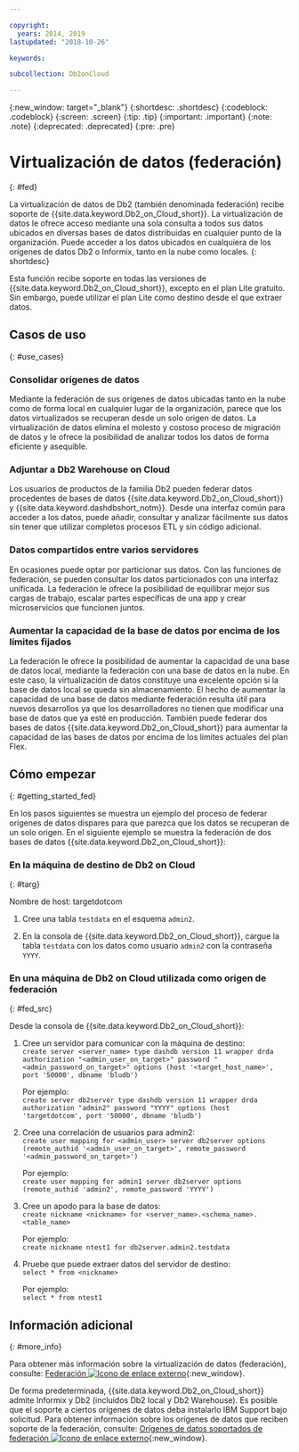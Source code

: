 ```yaml
---

copyright:
  years: 2014, 2019
lastupdated: "2018-10-26"

keywords: 

subcollection: Db2onCloud

---
```


<!-- Attribute definitions --> 
{:new_window: target="_blank"}
{:shortdesc: .shortdesc}
{:codeblock: .codeblock}
{:screen: .screen}
{:tip: .tip}
{:important: .important}
{:note: .note}
{:deprecated: .deprecated}
{:pre: .pre}

# Virtualización de datos (federación)
{: #fed}

La virtualización de datos de Db2 (también denominada federación) recibe soporte de {{site.data.keyword.Db2_on_Cloud_short}}. La virtualización de datos le ofrece acceso mediante una sola consulta a todos sus datos ubicados en diversas bases de datos distribuidas en cualquier punto de la organización. Puede acceder a los datos ubicados en cualquiera de los orígenes de datos Db2 o Informix, tanto en la nube como locales. 
{: shortdesc}

Esta función recibe soporte en todas las versiones de {{site.data.keyword.Db2_on_Cloud_short}}, excepto en el plan Lite gratuito. Sin embargo, puede utilizar el plan Lite como destino desde el que extraer datos.

## Casos de uso
{: #use_cases}

### Consolidar orígenes de datos

Mediante la federación de sus orígenes de datos ubicadas tanto en la nube como de forma local en cualquier lugar de la organización, parece que los datos virtualizados se recuperan desde un solo origen de datos. La virtualización de datos elimina el molesto y costoso proceso de migración de datos y le ofrece la posibilidad de analizar todos los datos de forma eficiente y asequible.

<!-- A company may have started their operations with an on-premises Db2 server. As cloud technology becomes more widespread and companies start to operate on cloud in a cost-effective fashion, there will be continued Cloud growth. However, the organization’s data on both sources remain as a critical component to their decision-making processes. By way of example, a client operating in retail industry needs to be able to access all data, say customer information, to run further analysis on their customers’ consumption behaviors. They need to be able to identify customers, match their records on cloud with already existing ones from an on-premises database and compose them as if the data is being retrieved from a single source. Federation capability here prevents the burdensome data migration process and allows the user to access the data without moving the data.

located in the cloud and on-premises -->

### Adjuntar a Db2 Warehouse on Cloud

Los usuarios de productos de la familia Db2 pueden federar datos procedentes de bases de datos {{site.data.keyword.Db2_on_Cloud_short}} y {{site.data.keyword.dashdbshort_notm}}. Desde una interfaz común para acceder a los datos, puede añadir, consultar y analizar fácilmente sus datos sin tener que utilizar completos procesos ETL y sin código adicional.

<!-- Db2 family users would now be able to federate data between Db2 on Cloud and Db2 Warehouse on Cloud. By being provided a common interface for accessing the data, a user can now easily add or query data from or to the Warehouse without complex ETL processes or any additional code. -->

### Datos compartidos entre varios servidores

En ocasiones puede optar por particionar sus datos. Con las funciones de federación, se pueden consultar los datos particionados con una interfaz unificada. La federación le ofrece la posibilidad de equilibrar mejor sus cargas de trabajo, escalar partes específicas de una app y crear microservicios que funcionen juntos. 

<!-- At times, users may choose to partition (shard). With federation capabilities, data can be queried with a unified interface and this lets the user better balance the workload, scale specific parts of an app or create microservices that work together. -->

### Aumentar la capacidad de la base de datos por encima de los límites fijados

La federación le ofrece la posibilidad de aumentar la capacidad de una base de datos local, mediante la federación con una base de datos en la nube. En este caso, la virtualización de datos constituye una excelente opción si la base de datos local se queda sin almacenamiento. El hecho de aumentar la capacidad de una base de datos mediante federación resulta útil para nuevos desarrollos ya que los desarrolladores no tienen que modificar una base de datos que ya esté en producción. También puede federar dos bases de datos {{site.data.keyword.Db2_on_Cloud_short}} para aumentar la capacidad de las bases de datos por encima de los límites actuales del plan Flex.

<!-- By using federation, users can increase capacity of an on premises database by federating to or from the cloud. This is a great option if your on premises database is running out of storage. Increased capacity will also be useful for new development as our users no longer need to change a database in production. You can also use this feature to federate between two Db2 on Cloud databases to increase the capacity beyond the current limits of the Flex plan. -->

## Cómo empezar
{: #getting_started_fed}

En los pasos siguientes se muestra un ejemplo del proceso de federar orígenes de datos dispares para que parezca que los datos se recuperan de un solo origen. En el siguiente ejemplo se muestra la federación de dos bases de datos {{site.data.keyword.Db2_on_Cloud_short}}:

### En la máquina de destino de Db2 on Cloud
{: #targ}

Nombre de host: targetdotcom

1. Cree una tabla `testdata` en el esquema `admin2`.

2. En la consola de {{site.data.keyword.Db2_on_Cloud_short}}, cargue la tabla `testdata` con los datos como usuario `admin2` con la contraseña `YYYY`.

<!-- ### On a client machine of the target

1. Catalog the target machine:<br/>
   `db2 catalog tcpip node <node_name> remote <host_name> server 50000`<br/>

   For example:<br/>
   `db2 catalog tcpip node fedS remote targetdotcom server 50000`

2. Catalog the database on fedS:<br/>
   `db2 catalog db bludb as <db_name> at node <node_name>`

   For example:<br/>
   `db2 catalog db bludb as srcdb at node fedS`

3. Connect to the database on fedS:<br/>
   `db2 connect to <catalog_db_name> user <admin_user> using '<admin_password>'`

   For example:<br/>
   `db2 connect to srcdb user 'admin1' with password 'XXXX'`

4. Create a wrapper on fedS:<br/>
   `db2 "create wrapper drda"`

5. Create a server to talk to the target machine:<br/>
   `db2 "create server <server_name> type dashdb version 11 wrapper drda authorization \"<admin_user_on_target>\" password \"<admin_password_on_target>\" options (host '<target_host_name>', port '50000', dbname 'bludb')"`

   For example:<br/>
   `db2 "create server db2server type dashdb version 11 wrapper drda authorization \"admin2\" password \"YYYY\" options (host 'targetdotcom', port '50000', dbname 'bludb')"`

6. Create the user mapping for admin2:<br/>
   `db2 "create user mapping for <admin_user> server db2server options (remote_authid '<admin_user_on_target>', remote_password '<admin_password_on_target>')"`

   For example:<br/>
   `db2 "create user mapping for admin1 server db2server options (remote_authid 'admin2', remote_password 'YYYY')"`

7. Create a nickname for the database:<br/>
   `db2 -v "create nickname <nickname> for <server_name>.<schema_name>.<table_name>"`

   For example:<br/>
   `db2 -v "create nickname ntest1 for db2server.admin2.testdata"`

### On the Db2 on Cloud source machine

1. Test that you can pull data from the target server:<br/>
   `db2 "select * from <nickname>"`

   For example:<br/>
   `db2 "select * from ntest1"`
-->

### En una máquina de Db2 on Cloud utilizada como origen de federación
{: #fed_src}

Desde la consola de {{site.data.keyword.Db2_on_Cloud_short}}:

1. Cree un servidor para comunicar con la máquina de destino:<br/>
   `create server <server_name> type dashdb version 11 wrapper drda authorization "<admin_user_on_target>" password "<admin_password_on_target>" options (host '<target_host_name>', port '50000', dbname 'bludb')`

   Por ejemplo:<br/>
   `create server db2server type dashdb version 11 wrapper drda authorization "admin2" password "YYYY" options (host 'targetdotcom', port '50000', dbname 'bludb')`

2. Cree una correlación de usuarios para admin2:<br/>
   `create user mapping for <admin_user> server db2server options (remote_authid '<admin_user_on_target>', remote_password '<admin_password_on_target>')`

   Por ejemplo:<br/>
   `create user mapping for admin1 server db2server options (remote_authid 'admin2', remote_password 'YYYY')`

3. Cree un apodo para la base de datos:<br/>
   `create nickname <nickname> for <server_name>.<schema_name>.<table_name>`

   Por ejemplo:<br/>
   `create nickname ntest1 for db2server.admin2.testdata`

4. Pruebe que puede extraer datos del servidor de destino:<br/>
   `select * from <nickname>`

   Por ejemplo:<br/>
   `select * from ntest1`

## Información adicional
{: #more_info}

Para obtener más información sobre la virtualización de datos (federación), consulte: [Federación ![Icono de enlace externo](../../icons/launch-glyph.svg "Icono de enlace externo")](https://www.ibm.com/support/knowledgecenter/SS6NHC/com.ibm.swg.im.dashdb.doc/fcontainer.html){:new_window}.

De forma predeterminada, {{site.data.keyword.Db2_on_Cloud_short}} admite Informix y Db2 (incluidos Db2 local y Db2 Warehouse). Es posible que el soporte a ciertos orígenes de datos deba instalarlo IBM Support bajo solicitud. Para obtener información sobre los orígenes de datos que reciben soporte de la federación, consulte: [Orígenes de datos soportados de federación ![Icono de enlace externo](../../icons/launch-glyph.svg "Icono de enlace externo")](https://www.ibm.com/support/docview.wss?uid=swg27050561){:new_window}.

